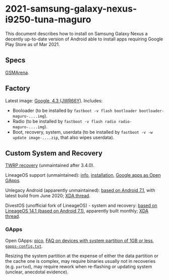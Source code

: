 # 2021-samsung-galaxy-nexus-i9250-tuna-maguro

This document describes how to install on Samsung Galaxy Nexus
a decently up-to-date version of Android able to install apps requiring Google Play Store
as of Mar 2021.

## Specs

[GSMArena](https://www.gsmarena.com/samsung_galaxy_nexus_i9250-4219.php).

## Factory

Latest image: [Google, 4.3 (JWR66Y)](https://developers.google.com/android/images#yakju).
Includes:
* Booloader (to be installed by `fastboot -v flash bootloader bootloader-maguro-....img`).
* Radio (to be installed by `fastboot -v flash radio radio-maguro-....img`).
* Boot, recovery, system, userdata (to be installed by `fastboot -v -w update image-....zip`, that also wipes userdata).

## Custom System and Recovery

[TWRP recovery](https://dl.twrp.me/maguro/) (unmaintained after 3.4.0).

LineageOS support (unmaintained):
[info](https://wiki.lineageos.org/devices/maguro),
[installation](https://wiki.lineageos.org/devices/maguro/install),
[Google apps as Open GApps](https://wiki.lineageos.org/gapps.html).

Unlegacy Android (apparently unmaintained):
[based on Android 7.1](https://builds.unlegacy-android.org/aosp-7.1/tuna/),
with latest build from June 2020;
[XDA thread](https://forum.xda-developers.com/t/rom-aosp-4-4-6-0-7-1-unlegacy-android-project.3334574/).

DivestOS (unofficial fork of LineageOS) - system and recovery:
[based on LineageOS 14.1 (based on Android 7.1)](https://divestos.org/index.php?page=devices&base=LineageOS#device-maguro),
apparently built monthly;
[XDA thread](https://forum.xda-developers.com/t/rom-divestos-14-1-for-maguro-toro-toroplus.4249415/).

### GApps

Open GApps:
[pico](https://github.com/opengapps/opengapps/wiki/Package-Comparison),
[FAQ on devices with system partition of 1GB or less](https://github.com/opengapps/opengapps/wiki/FAQ#11-open-gapps-install-failed-with-the-message-insufficient-storage-space-available-in-system-partition-my-device-has-16gb-or-more-of-storage-available-how-can-this-be),
[`gapps-config.txt`](https://github.com/opengapps/opengapps/wiki/Advanced-Features-and-Options#gapps-config-file-location).

Resizing the system partition at the expense of either the data partition or the cache one
is complex,
may require binaries usually not in recoveries (e.g. `parted`),
may require rework when re-flashing or updating system (unclear, anecdotal evidence).
